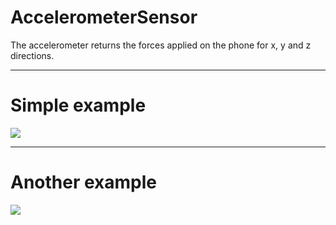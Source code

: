 # AccelerometerSensor
The accelerometer returns the forces applied on the phone for x, y and z directions.
************************************************
# Simple example
![ ](https://user-images.githubusercontent.com/41232970/95120801-c2b29f00-0756-11eb-89cb-ebe003d4f560.gif) 

*****************************************************

# Another example
![ ](https://user-images.githubusercontent.com/41232970/95122070-a57ed000-0758-11eb-8505-6978ff1f13f3.gif)
